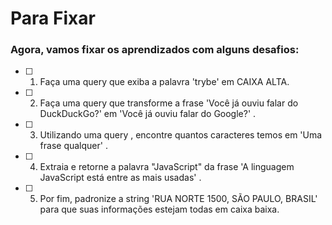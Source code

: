 # Para Fixar
### Agora, vamos fixar os aprendizados com alguns desafios:
-  [ ] 1. Faça uma query que exiba a palavra 'trybe' em CAIXA ALTA.
-  [ ] 2. Faça uma query que transforme a frase 'Você já ouviu falar do DuckDuckGo?' em 'Você já ouviu falar do Google?' .
-  [ ] 3. Utilizando uma query , encontre quantos caracteres temos em 'Uma frase qualquer' .
-  [ ] 4. Extraia e retorne a palavra "JavaScript" da frase 'A linguagem JavaScript está entre as mais usadas' .
-  [ ] 5. Por fim, padronize a string 'RUA NORTE 1500, SÃO PAULO, BRASIL' para que suas informações estejam todas em caixa baixa.
